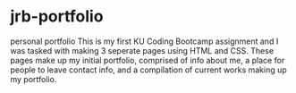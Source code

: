 # jrb-portfolio
personal portfolio
This is my first KU Coding Bootcamp assignment and I was tasked with making 3 seperate pages using HTML and CSS. These pages make up my initial portfolio, comprised of info about me, a place for people to leave contact info, and a compilation of current works making up my portfolio. 

